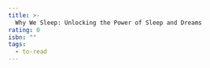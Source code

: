 ```yaml
---
title: >-
  Why We Sleep: Unlocking the Power of Sleep and Dreams
rating: 0
isbn: ""
tags:
  - to-read
---
```


